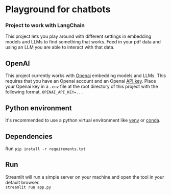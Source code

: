 # Playground for chatbots
### Project to work with LangChain
This project lets you play around with different settings in embedding models and LLMs to find something that works. Feed in your pdf data and using an LLM you are able to interact with that data.

## OpenAI
This project currently works with [Openai](https://platform.openai.com/docs/introduction) embedding models and LLMs. This requires that you have an Openai account and an Openai [API key](https://platform.openai.com/docs/quickstart/step-2-setup-your-api-key). Place your Openai key in a `.env` file at the root directory of this project with the following format, `OPENAI_API_KEY=...`

## Python environment
It's recommended to use a python virtual environment like [venv](https://docs.python.org/3/library/venv.html) or [conda](https://conda.io/projects/conda/en/latest/index.html).

## Dependencies
Run `pip install -r requirements.txt`

## Run
Streamlit will run a simple server on your machine and open the tool in your default browser.
<br>`streamlit run app.py`
